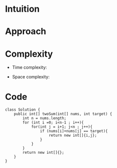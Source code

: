 # Intuition
<!-- Describe your first thoughts on how to solve this problem. -->

# Approach
<!-- Describe your approach to solving the problem. -->

# Complexity
- Time complexity:
<!-- Add your time complexity here, e.g. $$O(n)$$ -->

- Space complexity:
<!-- Add your space complexity here, e.g. $$O(n)$$ -->

# Code
```
class Solution {
    public int[] twoSum(int[] nums, int target) {
        int n = nums.length;
        for (int i =0; i<n-1 ; i++){
            for(int j = i+1; j<n ; j++){
                if (nums[i]+nums[j] == target){
                    return new int[]{i,j};
                }
            }
        }
        return new int[]{};
    }
}
```
